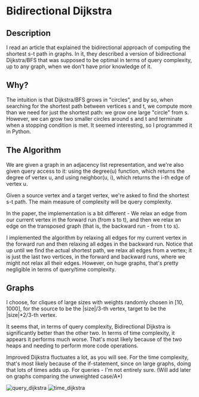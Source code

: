 # Bidirectional Dijkstra

## Description
I read an article that explained the bidirectional approach of computing the shortest s-t path in graphs.
In it, they described a version of bidirectional Dijkstra/BFS that was supposed to be optimal in terms of query complexity, up to any graph, when we don't have prior knowledge of it.

## Why?
The intuition is that Dijkstra/BFS grows in "circles", and by so, when searching for the shortest path between vertices s and t, we compute more than we need for just the shortest path: we grow one large "circle" from s. However, we can grow two smaller circles around s and t and terminate when a stopping condition is met.
It seemed interesting, so I programmed it in Python. 

## The Algorithm
We are given a graph in an adjacency list representation, and we're also given query access to it: using the degree(u) function, which returns the degree of vertex u, and using neighbor(u, i), which returns the i-th edge of vertex u.

Given a source vertex and a target vertex, we're asked to find the shortest s-t path. The main measure of complexity will be query complexity.

In the paper, the implementation is a bit different - We relax an edge from our current vertex in the forward run (from s to t), and then we relax an edge on the transposed graph (that is, the backward run - from t to s). 

I implemented the algorithm by relaxing all edges for my current vertex in the forward run and then relaxing all edges in the backward run. Notice that up until we find the actual shortest path, we relax all edges from a vertex; it is just the last two vertices, in the forward and backward runs, where we might not relax all their edges. However, on huge graphs, that's pretty negligible in terms of query/time complexity. 

## Graphs
I choose, for cliques of large sizes with weights randomly chosen in [10, 1000], for the source to be the |size|/3-th vertex, target to be the |size|*2/3-th vertex.

It seems that, in terms of query complexity, Bidirectional Dijkstra is significantly better than the other two. In terms of time complexity, it appears it performs much worse. That's most likely because of the two heaps and needing to perform more code operations. 

Improved Dijkstra fluctuates a lot, as you will see. For the time complexity, that's most likely because of the if-statement, since on large graphs, doing that lots of times adds up. For queries - I'm not entirely sure.
(Will add later on graphs comparing the unweighted case/A*)

![query_dijkstra](https://github.com/user-attachments/assets/becc96e6-6487-4082-abf7-9253fa19fd22)
![time_dijkstra](https://github.com/user-attachments/assets/e7ed0c0a-57b6-4516-abc6-5681a6ce885a)




